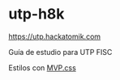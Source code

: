 # utp-h8k

https://utp.hackatomik.com

Guía de estudio para UTP FISC

Estilos con [MVP.css](https://andybrewer.github.io/mvp/)
